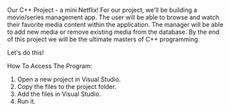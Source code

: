 Our C++ Project - a mini Netflix!
For our project, we'll be building a movie/series management app.
The user will be able to browse and watch their favorite media content within the application.
The manager will be able to add new media or remove existing media from the database.
By the end of this project we will be the ultimate masters of C++ programming.

Let's do this!

How To Access The Program:

1. Open a new project in Visual Studio.
2. Copy the files to the project folder.
3. Add the files in Visual Studio.
4. Run it.
